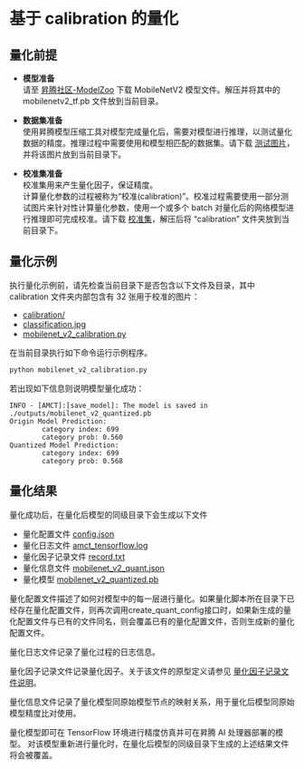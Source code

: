 # 基于 calibration 的量化

## 量化前提

+ **模型准备**  
请至
[昇腾社区-ModelZoo](https://ascend.huawei.com/zh/#/software/modelzoo/detail/1/2a3e8d64cf7e48249246140ddbe4135f)
下载 MobileNetV2 模型文件。解压并将其中的 mobilenetv2_tf.pb 文件放到当前目录。

+ **数据集准备**  
使用昇腾模型压缩工具对模型完成量化后，需要对模型进行推理，以测试量化数据的精度。推理过程中需要使用和模型相匹配的数据集。请下载
[测试图片](https://c7xcode.obs.cn-north-4.myhuaweicloud.com/models/mobilenet_v2_calibration/classification.jpg)，并将该图片放到当前目录下。

+ **校准集准备**  
校准集用来产生量化因子，保证精度。  
计算量化参数的过程被称为“校准(calibration)”。校准过程需要使用一部分测试图片来针对性计算量化参数，使用一个或多个 batch 对量化后的网络模型进行推理即可完成校准。请下载
[校准集](https://c7xcode.obs.cn-north-4.myhuaweicloud.com/models/mobilenet_v2_calibration/calibration.rar)，解压后将 “calibration” 文件夹放到当前目录下。

## 量化示例

执行量化示例前，请先检查当前目录下是否包含以下文件及目录，其中 calibration 文件夹内部包含有 32 张用于校准的图片：

+ [calibration/](./calibration/)
+ [classification.jpg](./classification.jpg)
+ [mobilenet_v2_calibration.py](./mobilenet_v2_calibration.py)

在当前目录执行如下命令运行示例程序。

```python
python mobilenet_v2_calibration.py
```

若出现如下信息则说明模型量化成功：

```none
INFO - [AMCT]:[save_model]: The model is saved in ./outputs/mobilenet_v2_quantized.pb
Origin Model Prediction:
        category index: 699
        category prob: 0.560
Quantized Model Prediction:
        category index: 699
        category prob: 0.568
```

## 量化结果

量化成功后，在量化后模型的同级目录下会生成以下文件

+ 量化配置文件 [config.json](./config.json)
+ 量化日志文件 [amct_tensorflow.log](./amct_log/amct_tensorflow.log)
+ 量化因子记录文件 [record.txt](./record.txt)
+ 量化信息文件 [mobilenet_v2_quant.json](./outputs/mobilenet_v2_quant.json)
+ 量化模型 [mobilenet_v2_quantized.pb](./outputs/mobilenet_v2_quantized.pb)

量化配置文件描述了如何对模型中的每一层进行量化。如果量化脚本所在目录下已经存在量化配置文件，则再次调用create_quant_config接口时，如果新生成的量化配置文件与已有的文件同名，则会覆盖已有的量化配置文件，否则生成新的量化配置文件。

量化日志文件记录了量化过程的日志信息。

量化因子记录文件记录量化因子。关于该文件的原型定义请参见
[量化因子记录文件说明](https://support.huaweicloud.com/content/dam/cloudbu-site/archive/china/zh-cn/support/docs/auxiliarydevtool-cann330alphaXinfer/atlasamcttf_16_0014.html)。

量化信息文件记录了量化模型同原始模型节点的映射关系，用于量化后模型同原始模型精度比对使用。

量化模型即可在 TensorFlow 环境进行精度仿真并可在昇腾 AI 处理器部署的模型。
对该模型重新进行量化时，在量化后模型的同级目录下生成的上述结果文件将会被覆盖。
